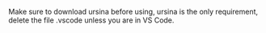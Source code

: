 Make sure to download ursina before using, ursina is the only requirement, delete the file .vscode unless you are in VS Code.
